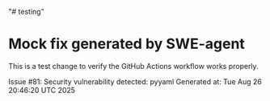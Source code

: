 "# testing" 
# Mock fix generated by SWE-agent
This is a test change to verify the GitHub Actions workflow works properly.

Issue #81: Security vulnerability detected: pyyaml
Generated at: Tue Aug 26 20:46:20 UTC 2025
